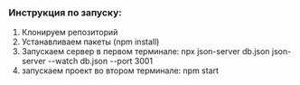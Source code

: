 ### Инструкция по запуску:
1) Клонируем репозиторий
2) Устанавливаем пакеты (npm install)
3) Запускаем сервер в первом терминале: npx json-server db.json json-server --watch db.json --port 3001
4) запускаем проект во втором терминале: npm start
